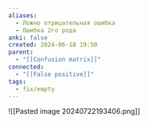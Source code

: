```yaml
---
aliases:
  - Ложно отрицательная ошибка
  - Ошибка 2го рода
anki: false
created: 2024-06-18 19:50
parent:
  - "[[Confusion matrix]]"
connected:
  - "[[False positive]]"
tags:
  - fix/empty
---
```


![[Pasted image 20240722193406.png]]